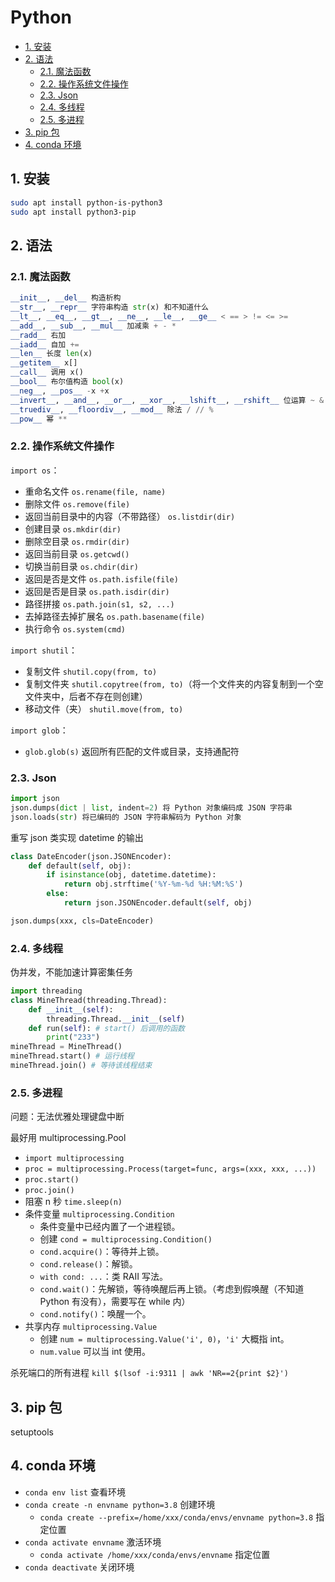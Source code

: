 # Python

- [1. 安装](#1-安装)
- [2. 语法](#2-语法)
  - [2.1. 魔法函数](#21-魔法函数)
  - [2.2. 操作系统文件操作](#22-操作系统文件操作)
  - [2.3. Json](#23-json)
  - [2.4. 多线程](#24-多线程)
  - [2.5. 多进程](#25-多进程)
- [3. pip 包](#3-pip-包)
- [4. conda 环境](#4-conda-环境)

## 1. 安装

```bash
sudo apt install python-is-python3
sudo apt install python3-pip
```

## 2. 语法

### 2.1. 魔法函数

```py
__init__, __del__ 构造析构
__str__, __repr__ 字符串构造 str(x) 和不知道什么
__lt__, __eq__, __gt__, __ne__, __le__, __ge__ < == > != <= >=
__add__, __sub__, __mul__ 加减乘 + - *
__radd__ 右加
__iadd__ 自加 +=
__len__ 长度 len(x)
__getitem__ x[]
__call__ 调用 x()
__bool__ 布尔值构造 bool(x)
__neg__, __pos__ -x +x
__invert__, __and__, __or__, __xor__, __lshift__, __rshift__ 位运算 ~ & | ^ << >>
__truediv__, __floordiv__, __mod__ 除法 / // %
__pow__ 幂 **
```

### 2.2. 操作系统文件操作

`import os`：

- 重命名文件 `os.rename(file, name)`
- 删除文件 `os.remove(file)`
- 返回当前目录中的内容（不带路径） `os.listdir(dir)`
- 创建目录 `os.mkdir(dir)`
- 删除空目录 `os.rmdir(dir)`
- 返回当前目录 `os.getcwd()`
- 切换当前目录 `os.chdir(dir)`
- 返回是否是文件 `os.path.isfile(file)`
- 返回是否是目录 `os.path.isdir(dir)`
- 路径拼接 `os.path.join(s1, s2, ...)`
- 去掉路径去掉扩展名 `os.path.basename(file)`
- 执行命令 `os.system(cmd)`

`import shutil`：

- 复制文件 `shutil.copy(from, to)`
- 复制文件夹 `shutil.copytree(from, to)`（将一个文件夹的内容复制到一个空文件夹中，后者不存在则创建）
- 移动文件（夹） `shutil.move(from, to)`

`import glob`：

- `glob.glob(s)` 返回所有匹配的文件或目录，支持通配符

### 2.3. Json

```python
import json
json.dumps(dict | list, indent=2) 将 Python 对象编码成 JSON 字符串
json.loads(str) 将已编码的 JSON 字符串解码为 Python 对象
```

重写 json 类实现 datetime 的输出

```py
class DateEncoder(json.JSONEncoder):
    def default(self, obj):
        if isinstance(obj, datetime.datetime):
            return obj.strftime('%Y-%m-%d %H:%M:%S')
        else:
            return json.JSONEncoder.default(self, obj)

json.dumps(xxx, cls=DateEncoder)
```

### 2.4. 多线程

伪并发，不能加速计算密集任务

```py
import threading
class MineThread(threading.Thread):
    def __init__(self):
        threading.Thread.__init__(self)
    def run(self): # start() 后调用的函数
        print("233")
mineThread = MineThread()
mineThread.start() # 运行线程
mineThread.join() # 等待该线程结束
```

### 2.5. 多进程

问题：无法优雅处理键盘中断

最好用 multiprocessing.Pool

- `import multiprocessing`
- `proc = multiprocessing.Process(target=func, args=(xxx, xxx, ...))`
- `proc.start()`
- `proc.join()`
- 阻塞 n 秒 `time.sleep(n)`
- 条件变量 `multiprocessing.Condition`
  - 条件变量中已经内置了一个进程锁。
  - 创建 `cond = multiprocessing.Condition()`
  - `cond.acquire()`：等待并上锁。
  - `cond.release()`：解锁。
  - `with cond: ...`：类 RAII 写法。
  - `cond.wait()`：先解锁，等待唤醒后再上锁。（考虑到假唤醒（不知道 Python 有没有），需要写在 while 内）
  - `cond.notify()`：唤醒一个。
- 共享内存 `multiprocessing.Value`
  - 创建 `num = multiprocessing.Value('i', 0)`，`'i'` 大概指 int。
  - `num.value` 可以当 int 使用。

杀死端口的所有进程 `kill $(lsof -i:9311 | awk 'NR==2{print $2}')`

## 3. pip 包

setuptools

## 4. conda 环境

- `conda env list` 查看环境
- `conda create -n envname python=3.8` 创建环境
  - `conda create --prefix=/home/xxx/conda/envs/envname python=3.8` 指定位置
- `conda activate envname` 激活环境
  - `conda activate /home/xxx/conda/envs/envname` 指定位置
- `conda deactivate` 关闭环境
